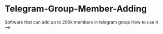 # Telegram-Group-Member-Adding
Software that can add up to 200k members in telegram group
How to use it --> 
